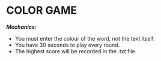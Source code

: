 # COLOR GAME
_**Mechanics:**_ 
* You must enter the colour of the word, not the text itself.
* You have 30 seconds to play every round.    
* The highest score will be recorded in the .txt file. 

